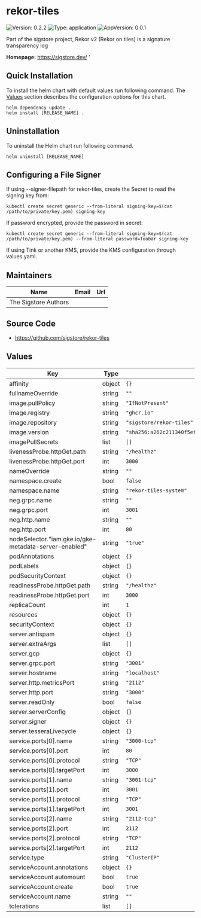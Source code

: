 # rekor-tiles

<!-- This README.md is generated. Please edit README.md.gotmpl -->

![Version: 0.2.2](https://img.shields.io/badge/Version-0.2.2-informational?style=flat-square) ![Type: application](https://img.shields.io/badge/Type-application-informational?style=flat-square) ![AppVersion: 0.0.1](https://img.shields.io/badge/AppVersion-0.0.1-informational?style=flat-square)

Part of the sigstore project, Rekor v2 (Rekor on tiles) is a signature transparency log

**Homepage:** <https://sigstore.dev/>
'
## Quick Installation

To install the helm chart with default values run following command.
The [Values](#Values) section describes the configuration options for this chart.

```shell
helm dependency update .
helm install [RELEASE_NAME] .
```

## Uninstallation

To uninstall the Helm chart run following command.

```shell
helm uninstall [RELEASE_NAME]
```

## Configuring a File Signer

If using --signer-filepath for rekor-tiles, create the Secret to read the signing key from:

```
kubectl create secret generic --from-literal signing-key=$(cat /path/to/private/key.pem) signing-key
```

If password encrypted, provide the password in secret:

```
kubectl create secret generic --from-literal signing-key=$(cat /path/to/private/key.pem) --from-literal password=foobar signing-key
```

If using Tink or another KMS, provide the KMS configuration through values.yaml.

## Maintainers

| Name | Email | Url |
| ---- | ------ | --- |
| The Sigstore Authors |  |  |

## Source Code

* <https://github.com/sigstore/rekor-tiles>

## Values

| Key | Type | Default | Description |
|-----|------|---------|-------------|
| affinity | object | `{}` |  |
| fullnameOverride | string | `""` |  |
| image.pullPolicy | string | `"IfNotPresent"` |  |
| image.registry | string | `"ghcr.io"` |  |
| image.repository | string | `"sigstore/rekor-tiles"` |  |
| image.version | string | `"sha256:a262c211340f5ef1fa9c411abef980e51f89365b97e4ba8faff1e8a7c00fd03e"` |  |
| imagePullSecrets | list | `[]` |  |
| livenessProbe.httpGet.path | string | `"/healthz"` |  |
| livenessProbe.httpGet.port | int | `3000` |  |
| nameOverride | string | `""` |  |
| namespace.create | bool | `false` |  |
| namespace.name | string | `"rekor-tiles-system"` |  |
| neg.grpc.name | string | `""` |  |
| neg.grpc.port | int | `3001` |  |
| neg.http.name | string | `""` |  |
| neg.http.port | int | `80` |  |
| nodeSelector."iam.gke.io/gke-metadata-server-enabled" | string | `"true"` |  |
| podAnnotations | object | `{}` |  |
| podLabels | object | `{}` |  |
| podSecurityContext | object | `{}` |  |
| readinessProbe.httpGet.path | string | `"/healthz"` |  |
| readinessProbe.httpGet.port | int | `3000` |  |
| replicaCount | int | `1` |  |
| resources | object | `{}` |  |
| securityContext | object | `{}` |  |
| server.antispam | object | `{}` |  |
| server.extraArgs | list | `[]` |  |
| server.gcp | object | `{}` |  |
| server.grpc.port | string | `"3001"` |  |
| server.hostname | string | `"localhost"` |  |
| server.http.metricsPort | string | `"2112"` |  |
| server.http.port | string | `"3000"` |  |
| server.readOnly | bool | `false` |  |
| server.serverConfig | object | `{}` |  |
| server.signer | object | `{}` |  |
| server.tesseraLivecycle | object | `{}` |  |
| service.ports[0].name | string | `"3000-tcp"` |  |
| service.ports[0].port | int | `80` |  |
| service.ports[0].protocol | string | `"TCP"` |  |
| service.ports[0].targetPort | int | `3000` |  |
| service.ports[1].name | string | `"3001-tcp"` |  |
| service.ports[1].port | int | `3001` |  |
| service.ports[1].protocol | string | `"TCP"` |  |
| service.ports[1].targetPort | int | `3001` |  |
| service.ports[2].name | string | `"2112-tcp"` |  |
| service.ports[2].port | int | `2112` |  |
| service.ports[2].protocol | string | `"TCP"` |  |
| service.ports[2].targetPort | int | `2112` |  |
| service.type | string | `"ClusterIP"` |  |
| serviceAccount.annotations | object | `{}` |  |
| serviceAccount.automount | bool | `true` |  |
| serviceAccount.create | bool | `true` |  |
| serviceAccount.name | string | `""` |  |
| tolerations | list | `[]` |  |
